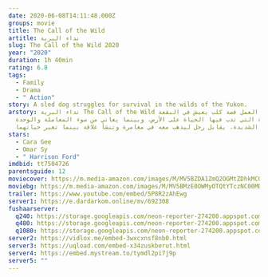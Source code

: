 ```yaml
---
date: 2020-06-08T14:11:48.000Z
groups: movie
title: The Call of the Wild
artitle: نداء البرية
slug: The Call of the Wild 2020
year: "2020"
duration: 1h 40min
rating: 6.8
tags:
  - Family
  - Drama
  - " Action"
story: A sled dog struggles for survival in the wilds of the Yukon.
arstory: نداء البرية The Call of the Wild يتناول العمل قصة كلب يعيش في البقعة
  الأخيرة التي تدب فيها الحياة على الأرض، وبينما يعاني من سوء المعاملة والوحدة
  الشديدة، يقابل رجل ليذهب معه في مغامرة وتنشأ علاقة بينما تغير حياتهما.
stars:
  - Cara Gee
  - Omar Sy
  - " Harrison Ford"
imdbid: tt7504726
parentsguide: 12
moviecover: https://m.media-amazon.com/images/M/MV5BZDA1ZmQ2OGMtZDhkMC00ZjRkLWE3ZTMtMzA5ZTk0YjM1OGRmXkEyXkFqcGdeQXVyNzI1NzMxNzM@._V1_SY1000_SX675_AL_.jpg
moviebg: https://m.media-amazon.com/images/M/MV5BMzE0OWMyOTQtYTczNC00MDhhLTg0YmMtOTdhOTBlOTg1Nzc5XkEyXkFqcGdeQXVyMTkxNjUyNQ@@._V1_SX1777_CR0,0,1777,744_AL_.jpg
trailer: https://www.youtube.com/embed/5P8R2zAhEwg
server1: https://e.dardarkom.online/mv/692308
fushaarserver:
  q240: https://storage.googleapis.com/neon-reporter-274200.appspot.com/fushaar/media/29867/29867-240p.mp4
  q480: https://storage.googleapis.com/neon-reporter-274200.appspot.com/fushaar/media/29867/29867-480p.mp4
  q1080: https://storage.googleapis.com/neon-reporter-274200.appspot.com/fushaar/media/29867/29867.mp4
server2: https://vidlox.me/embed-3wxcxnsf8nb0.html
server3: https://uqload.com/embed-x34zuskberut.html
server4: https://embed.mystream.to/tymdl2pi7j9p
server5: ""
---
```

